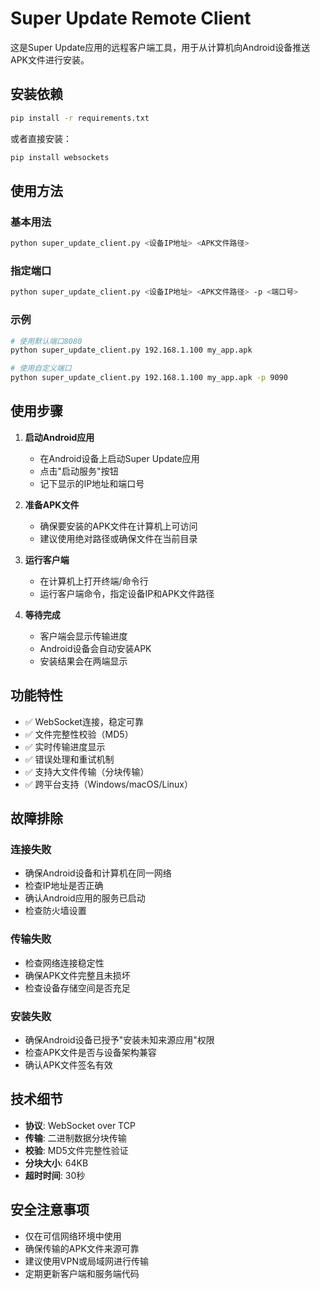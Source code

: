 # Super Update Remote Client

这是Super Update应用的远程客户端工具，用于从计算机向Android设备推送APK文件进行安装。

## 安装依赖

```bash
pip install -r requirements.txt
```

或者直接安装：

```bash
pip install websockets
```

## 使用方法

### 基本用法

```bash
python super_update_client.py <设备IP地址> <APK文件路径>
```

### 指定端口

```bash
python super_update_client.py <设备IP地址> <APK文件路径> -p <端口号>
```

### 示例

```bash
# 使用默认端口8080
python super_update_client.py 192.168.1.100 my_app.apk

# 使用自定义端口
python super_update_client.py 192.168.1.100 my_app.apk -p 9090
```

## 使用步骤

1. **启动Android应用**
   - 在Android设备上启动Super Update应用
   - 点击"启动服务"按钮
   - 记下显示的IP地址和端口号

2. **准备APK文件**
   - 确保要安装的APK文件在计算机上可访问
   - 建议使用绝对路径或确保文件在当前目录

3. **运行客户端**
   - 在计算机上打开终端/命令行
   - 运行客户端命令，指定设备IP和APK文件路径

4. **等待完成**
   - 客户端会显示传输进度
   - Android设备会自动安装APK
   - 安装结果会在两端显示

## 功能特性

- ✅ WebSocket连接，稳定可靠
- ✅ 文件完整性校验（MD5）
- ✅ 实时传输进度显示
- ✅ 错误处理和重试机制
- ✅ 支持大文件传输（分块传输）
- ✅ 跨平台支持（Windows/macOS/Linux）

## 故障排除

### 连接失败
- 确保Android设备和计算机在同一网络
- 检查IP地址是否正确
- 确认Android应用的服务已启动
- 检查防火墙设置

### 传输失败
- 检查网络连接稳定性
- 确保APK文件完整且未损坏
- 检查设备存储空间是否充足

### 安装失败
- 确保Android设备已授予"安装未知来源应用"权限
- 检查APK文件是否与设备架构兼容
- 确认APK文件签名有效

## 技术细节

- **协议**: WebSocket over TCP
- **传输**: 二进制数据分块传输
- **校验**: MD5文件完整性验证
- **分块大小**: 64KB
- **超时时间**: 30秒

## 安全注意事项

- 仅在可信网络环境中使用
- 确保传输的APK文件来源可靠
- 建议使用VPN或局域网进行传输
- 定期更新客户端和服务端代码